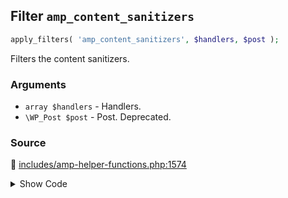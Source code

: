 ## Filter `amp_content_sanitizers`

```php
apply_filters( 'amp_content_sanitizers', $handlers, $post );
```

Filters the content sanitizers.

### Arguments

* `array $handlers` - Handlers.
* `\WP_Post $post` - Post. Deprecated.

### Source

:link: [includes/amp-helper-functions.php:1574](/includes/amp-helper-functions.php#L1574)

<details>
<summary>Show Code</summary>

```php
$sanitizers = apply_filters( 'amp_content_sanitizers', $sanitizers, $post );
```

</details>
